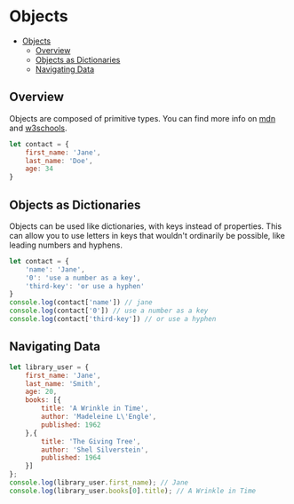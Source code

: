 
# Objects

- [Objects](#objects)
  - [Overview](#overview)
  - [Objects as Dictionaries](#objects-as-dictionaries)
  - [Navigating Data](#navigating-data)


## Overview

Objects are composed of primitive types. You can find more info on [mdn](https://developer.mozilla.org/en-US/docs/Web/JavaScript/Reference/Operators/Object_initializer) and [w3schools](https://www.w3schools.com/js/js_objects.asp). 

```javascript
let contact = {
    first_name: 'Jane',
    last_name: 'Doe',
    age: 34
}
```

## Objects as Dictionaries

Objects can be used like dictionaries, with keys instead of properties. This can allow you to use letters in keys that wouldn't ordinarily be possible, like leading numbers and hyphens.

```javascript
let contact = {
    'name': 'Jane',
    '0': 'use a number as a key',
    'third-key': 'or use a hyphen'
}
console.log(contact['name']) // jane
console.log(contact['0']) // use a number as a key
console.log(contact['third-key']) // or use a hyphen
```

## Navigating Data

```javascript
let library_user = {
    first_name: 'Jane',
    last_name: 'Smith',
    age: 20,
    books: [{
        title: 'A Wrinkle in Time',
        author: 'Madeleine L\'Engle',
        published: 1962
    },{
        title: 'The Giving Tree',
        author: 'Shel Silverstein',
        published: 1964
    }]
};
console.log(library_user.first_name); // Jane
console.log(library_user.books[0].title); // A Wrinkle in Time
```

